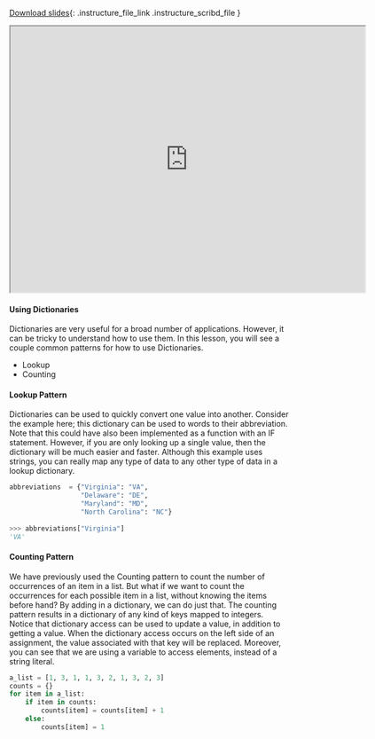 
[Download slides](https://udel.instructure.com/files/77779179/download){: .instructure_file_link .instructure_scribd_file }


<iframe style="width: 640px; height: 480px;" width="300" height="150" allowfullscreen="allowfullscreen" webkitallowfullscreen="webkitallowfullscreen" mozallowfullscreen="mozallowfullscreen"
title="Introduction.pdf"
src="https://www.youtube.com/embed/yjp04tHak-4?feature=oembed&amp;rel=0" 
></iframe>


#### Using Dictionaries
Dictionaries are very useful for a broad number of applications.
However, it can be tricky to understand how to use them.
In this lesson, you will see a couple common patterns for how to use Dictionaries.

* Lookup
* Counting

#### Lookup Pattern

Dictionaries can be used to quickly convert one value into another.
Consider the example here; this dictionary can be used to words to their abbreviation.
Note that this could have also been implemented as a function with an IF statement.
However, if you are only looking up a single value, then the dictionary will be much easier and faster.
Although this example uses strings, you can really map any type of data to any other type of data in a lookup dictionary.

```python
abbreviations  = {"Virginia": "VA", 
                  "Delaware": "DE", 
                  "Maryland": "MD",
                  "North Carolina": "NC"}
                  
>>> abbreviations["Virginia"]
'VA'
```

#### Counting Pattern

We have previously used the Counting pattern to count the number of occurrences of an item in a list.
But what if we want to count the occurrences for each possible item in a list, without knowing the items before hand?
By adding in a dictionary, we can do just that.
The counting pattern results in a dictionary of any kind of keys mapped to integers.
Notice that dictionary access can be used to update a value, in addition to getting a value.
When the dictionary access occurs on the left side of an assignment, the value associated with that key will be replaced.
Moreover, you can see that we are using a variable to access elements, instead of a string literal.

```python
a_list = [1, 3, 1, 1, 3, 2, 1, 3, 2, 3]
counts = {}
for item in a_list:
    if item in counts:
        counts[item] = counts[item] + 1
    else:
        counts[item] = 1
```
